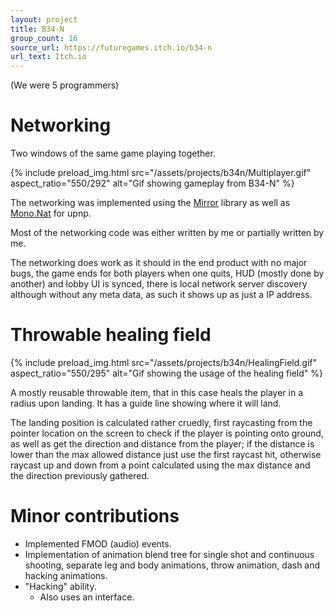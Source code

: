 ```yaml
---
layout: project
title: B34-N
group_count: 16
source_url: https://futuregames.itch.io/b34-n
url_text: Itch.io
---
```

(We were 5 programmers)

# Networking
Two windows of the same game playing together.

{% include preload_img.html
  src="/assets/projects/b34n/Multiplayer.gif"
  aspect_ratio="550/292"
  alt="Gif showing gameplay from B34-N"
%}

The networking was implemented using the [Mirror](https://mirror-networking.com/) library as well as [Mono.Nat](https://github.com/alanmcgovern/Mono.Nat) for upnp. 

Most of the networking code was either written by me or partially written by me.

The networking does work as it should in the end product with no major bugs, the game ends for both players when one quits, HUD (mostly done by another) and lobby UI is synced, there is local network server discovery although without any meta data, as such it shows up as just a IP address.

# Throwable healing field
{% include preload_img.html
  src="/assets/projects/b34n/HealingField.gif"
  aspect_ratio="550/295"
  alt="Gif showing the usage of the healing field"
%}

A mostly reusable throwable item, that in this case heals the player in a radius upon landing. It has a guide line showing where it will land. 

The landing position is calculated rather cruedly, first raycasting from the pointer location on the screen to check if the player is pointing onto ground, as well as get the direction and distance from the player; if the distance is lower than the max allowed distance just use the first raycast hit, otherwise raycast up and down from a point calculated using the max distance and the direction previously gathered. 

# Minor contributions

 - Implemented FMOD (audio) events.
 - Implementation of animation blend tree for single shot and continuous shooting, separate leg and body animations, throw animation, dash and hacking animations.
 - "Hacking" ability.
   - Also uses an interface.

<!-- 
Adam Janus (GD BOD)
Leo Raitaniemi (GD BOD)
Mattias Hellström  (GD SKE)
Lucas Pettersson  (GD SKE)
Ruslan Biba  (GD SKE)
Gautham Satheesh (GA BOD)
Gordon Bengtsson (GA BOD)
Petter Sumelius QA
André Stålarw QA
Oskar Dufva Sundström (GPM K)
William Isacsson (GP BOD)
Malte Linde Neveling (GP BOD)
Max Vendel (GP SKE)
Jessie Viitanen GP21
Rafiu Abayomi Agbabiaka  (PM)
Hugo Goldstyn  (PM) 
-->